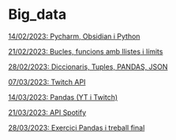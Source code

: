 # Big_data

<a href="https://github.com/Jaume14/Big_data/blob/main/Analisi%20i%20Visualitzaci%C3%B3%20del%20Big%20Data.md#14022023-pycharm-obsidian-i-python">14/02/2023: Pycharm, Obsidian i Python</a>

<a href="https://github.com/Jaume14/Big_data/blob/main/Analisi%20i%20Visualitzaci%C3%B3%20del%20Big%20Data.md#21022023-bucles-funcions-amb-llistes-i-l%C3%ADmits">21/02/2023: Bucles, funcions amb llistes i límits</a>

<a href="https://github.com/Jaume14/Big_data/blob/main/Analisi%20i%20Visualitzaci%C3%B3%20del%20Big%20Data.md#28022023-diccionaris-tuples-pandas-json">28/02/2023: Diccionaris, Tuples, PANDAS, JSON</a>

<a href="https://github.com/Jaume14/Big_data/blob/main/Analisi%20i%20Visualitzaci%C3%B3%20del%20Big%20Data.md#07032023-twitch-api">07/03/2023: Twitch API</a>

<a href="https://github.com/Jaume14/Big_data/blob/main/Analisi%20i%20Visualitzaci%C3%B3%20del%20Big%20Data.md#14032023-pandas-yt-i-twitch">14/03/2023: Pandas (YT i Twitch)</a>

<a href="https://github.com/Jaume14/Big_data/blob/main/Analisi%20i%20Visualitzaci%C3%B3%20del%20Big%20Data.md#21032023-api-spotify">21/03/2023: API Spotify</a>

<a href="https://github.com/Jaume14/Big_data/blob/main/Analisi%20i%20Visualitzaci%C3%B3%20del%20Big%20Data.md#28032023-exercici-pandas-i-treball-final">28/03/2023: Exercici Pandas i treball final</a>
